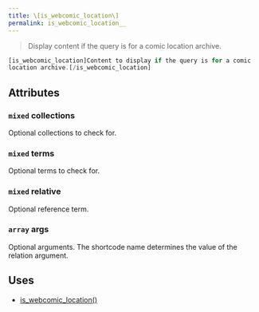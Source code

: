 ```yaml
---
title: \[is_webcomic_location\]
permalink: is_webcomic_location__
---
```


> Display content if the query is for a comic location archive.

```php
[is_webcomic_location]Content to display if the query is for a comic
location archive.[/is_webcomic_location]
```

## Attributes

### `mixed` collections
Optional collections to check for.

### `mixed` terms
Optional terms to check for.

### `mixed` relative
Optional reference term.

### `array` args
Optional arguments. The shortcode name determines the
value of the relation argument.

## Uses
- [is_webcomic_location()](is_webcomic_location())
